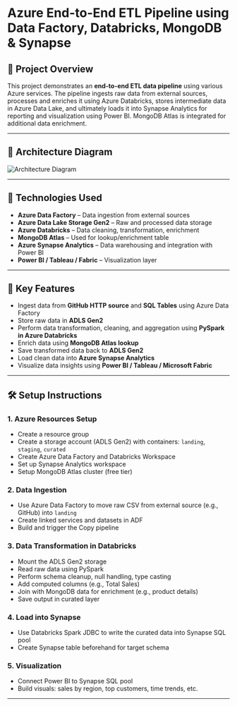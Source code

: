 # Azure End-to-End ETL Pipeline using Data Factory, Databricks, MongoDB & Synapse

## 🚀 Project Overview

This project demonstrates an **end-to-end ETL data pipeline** using various Azure services. The pipeline ingests raw data from external sources, processes and enriches it using Azure Databricks, stores intermediate data in Azure Data Lake, and ultimately loads it into Synapse Analytics for reporting and visualization using Power BI. MongoDB Atlas is integrated for additional data enrichment.

---

## 🧱 Architecture Diagram


![Architecture Diagram](https://github.com/user-attachments/assets/524577c4-9266-4827-bde1-1c9f4b6d6de7)

---

## 🔧 Technologies Used

- **Azure Data Factory** – Data ingestion from external sources
- **Azure Data Lake Storage Gen2** – Raw and processed data storage
- **Azure Databricks** – Data cleaning, transformation, enrichment
- **MongoDB Atlas** – Used for lookup/enrichment table
- **Azure Synapse Analytics** – Data warehousing and integration with Power BI
- **Power BI / Tableau / Fabric** – Visualization layer

---

## 📌 Key Features

- Ingest data from **GitHub HTTP source** and **SQL Tables** using Azure Data Factory
- Store raw data in **ADLS Gen2**
- Perform data transformation, cleaning, and aggregation using **PySpark in Azure Databricks**
- Enrich data using **MongoDB Atlas lookup**
- Save transformed data back to **ADLS Gen2**
- Load clean data into **Azure Synapse Analytics**
- Visualize data insights using **Power BI / Tableau / Microsoft Fabric**

---

## 🛠️ Setup Instructions

### 1. Azure Resources Setup
- Create a resource group
- Create a storage account (ADLS Gen2) with containers: `landing`, `staging`, `curated`
- Create Azure Data Factory and Databricks Workspace
- Set up Synapse Analytics workspace
- Setup MongoDB Atlas cluster (free tier)

### 2. Data Ingestion
- Use Azure Data Factory to move raw CSV from external source (e.g., GitHub) into `landing`
- Create linked services and datasets in ADF
- Build and trigger the Copy pipeline

### 3. Data Transformation in Databricks
- Mount the ADLS Gen2 storage
- Read raw data using PySpark
- Perform schema cleanup, null handling, type casting
- Add computed columns (e.g., Total Sales)
- Join with MongoDB data for enrichment (e.g., product details)
- Save output in curated layer

### 4. Load into Synapse
- Use Databricks Spark JDBC to write the curated data into Synapse SQL pool
- Create Synapse table beforehand for target schema

### 5. Visualization
- Connect Power BI to Synapse SQL pool
- Build visuals: sales by region, top customers, time trends, etc.

---


